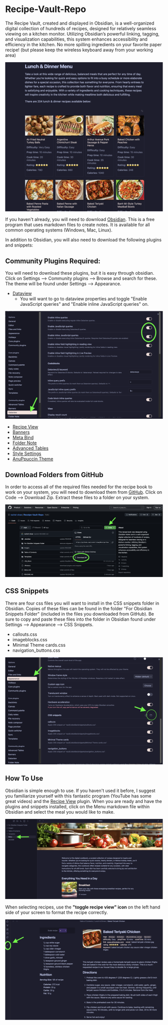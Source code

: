 # Recipe-Vault-Repo
 The Recipe Vault, created and displayed in Obsidian, is a well-organized digital collection of hundreds of recipes, designed for relatively seamless viewing on a kitchen monitor. Utilizing Obsidian’s powerful linking, tagging, and visualization capabilities, this system enhances accessibility and efficiency in the kitchen. No more spilling ingredients on your favorite paper recipe! (but please keep the wireless keyboard away from your working area)

![](https://github.com/rachel-shaw/Receipe-Vault-Repo/blob/main/Images/recipebook.png)

If you haven't already, you will need to download [Obsidian](https://obsidian.md/download). This is a free program that uses markdown files to create notes. It is available for all common operating systems (Windows, Mac, Linux).

In addition to Obsidian, you will also need to download the following plugins and snippets:
## Community Plugins Required:
You will need to download these plugins, but it is easy through obsidian. Click on Settings --> Community plugins --> Browse and search for these. The theme will be found under Settings --> Appearance.
- [Dataview]([**obsidian://show-plugin?id=dataview**](obsidian://show-plugin?id=dataview))
	- You will want to go to dataview properties and toggle "Enable JavaScript queries" and "Enable inline JavaScript queries" on.

![](https://github.com/rachel-shaw/Receipe-Vault-Repo/blob/main/Images/dataviewinstructions.png)

- [Recipe View]([obsidian://show-plugin?id=recipe-view](obsidian://show-plugin?id=recipe-view))
- [Banners]([obsidian://show-plugin?id=obsidian-banners](obsidian://show-plugin?id=obsidian-banners))
- [Meta Bind]([obsidian://show-plugin?id=obsidian-meta-bind-plugin](obsidian://show-plugin?id=obsidian-meta-bind-plugin))
- [Folder Note]([obsidian://show-plugin?id=folder-note-plugin](obsidian://show-plugin?id=folder-note-plugin))
- [Advanced Tables]([obsidian://show-plugin?id=table-editor-obsidian](obsidian://show-plugin?id=table-editor-obsidian))
- [Style Settings]([obsidian://show-plugin?id=obsidian-style-settings](obsidian://show-plugin?id=obsidian-style-settings))
- [AnuPpuccin Theme](https://github.com/AnubisNekhet/AnuPpuccin)


## Download Folders from GitHub
In order to access all of the required files needed for the recipe book to work on your system, you will need to download them from [GitHub](https://github.com/rachel-shaw/Receipe-Vault-Repo). Click on Code --> Download Zip. Extract these files to a folder on your system. 

![](https://github.com/rachel-shaw/Receipe-Vault-Repo/blob/main/Images/downloadgitex.png)


## CSS Snippets
There are four css files you will want to install in the CSS snippets folder in Obsidian. Copies of these files can be found in the folder "For Obsidian Snippets Folder" (included in the files you downloaded from GitHub). Be sure to copy and paste these files into the folder in Obsidian found under Settings --> Appearance --> CSS Snippets.
- callouts.css
- imageblocks.css
- Minimal Theme cards.css
- navigation_buttons.css

![](https://github.com/rachel-shaw/Receipe-Vault-Repo/blob/main/Images/csssnippetfolderex.png)
## How To Use
Obsidian is simple enough to use. If you haven't used it before, I suggest you familiarize yourself with this fantastic program (YouTube has some great videos) and the [Recipe View]([obsidian://show-plugin?id=recipe-view](obsidian://show-plugin?id=recipe-view)) plugin. When you are ready and have the plugins and snippets installed, click on the Menu markdown file within Obsidian and select the meal you would like to make. 

![](https://github.com/rachel-shaw/Receipe-Vault-Repo/blob/main/Images/menuex.png)


When selecting recipes, use the <b>"toggle recipe view" icon </b> on the left hand side of your screen to format the recipe correctly. 

![](https://github.com/rachel-shaw/Receipe-Vault-Repo/blob/main/Images/recipeviewtoggle.png)